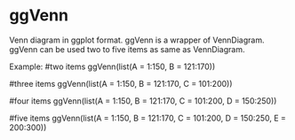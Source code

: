# ggVenn
Venn diagram in ggplot format.
ggVenn is a wrapper of VennDiagram.
ggVenn can be used two to five items as same as VennDiagram.

Example:
#two items
ggVenn(list(A = 1:150, B = 121:170))

#three items
ggVenn(list(A = 1:150, B = 121:170, C = 101:200))

#four items
ggVenn(list(A = 1:150, B = 121:170, C = 101:200, D = 150:250))

#five items
ggVenn(list(A = 1:150, B = 121:170, C = 101:200, D = 150:250, E = 200:300))
